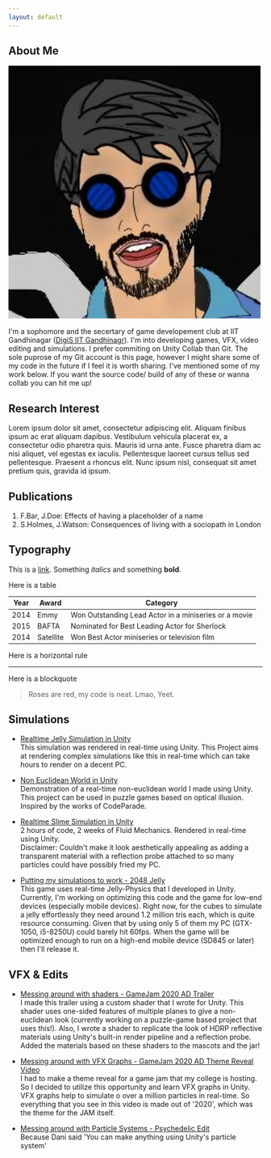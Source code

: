 ```yaml
---
layout: default
---
```


## About Me

<img class="profile-picture" src="me3.jpg">

I'm a sophomore and the secertary of game developement club at IIT Gandhinagar ([DigiS IIT Gandhinagr](https://www.instagram.com/digis_iitgn/)). I'm into developing games, VFX, video editing and simulations. I prefer commiting on Unity Collab than Git. The sole puprose of my Git account is this page, however I might share some of my code in the future if I feel it is worth sharing. I've mentioned some of my work below. If you want the source code/ build of any of these or wanna collab you can hit me up!

## Research Interest

Lorem ipsum dolor sit amet, consectetur adipiscing elit. Aliquam finibus ipsum ac erat aliquam dapibus. Vestibulum vehicula placerat ex, a consectetur odio pharetra quis. Mauris id urna ante. Fusce pharetra diam ac nisi aliquet, vel egestas ex iaculis. Pellentesque laoreet cursus tellus sed pellentesque. Praesent a rhoncus elit. Nunc ipsum nisl, consequat sit amet pretium quis, gravida id ipsum.

## Publications

1. F.Bar, J.Doe: Effects of having a placeholder of a name
2. S.Holmes, J.Watson: Consequences of living with a sociopath in London

## Typography

This is a [link](http://google.com). Something *italics* and something **bold**.

Here is a table

Year | Award | Category
-----|-------|--------
2014 | Emmy  | Won Outstanding Lead Actor in a miniseries or a movie
2015 | BAFTA | Nominated for Best Leading Actor for Sherlock
2014 | Satellite | Won Best Actor miniseries or television film

Here is a horizontal rule

---

Here is a blockquote

> Roses are red, my code is neat. Lmao, Yeet.


## Simulations

* [Realtime Jelly Simulation in Unity](https://youtu.be/fMwoglpPgFk)<br>
  This simulation was rendered in real-time using Unity. This Project aims at rendering complex simulations like this in real-time which can take hours to render on a decent PC.
  
* [Non Euclidean World in Unity](https://youtu.be/fMwoglpPgFk)<br>
  Demonstration of a real-time non-euclidean world I made using Unity. This project can be used in puzzle games based on optical illusion. Inspired by the works of CodeParade.
 
* [Realtime Slime Simulation in Unity](https://youtu.be/a__DdXiYQ-U)<br>
  2 hours of code, 2 weeks of Fluid Mechanics. Rendered in real-time using Unity.<br>
  Disclaimer: Couldn't make it look aesthetically appealing as adding a transparent material with a reflection probe attached to so many particles could have possibly fried my     PC.
  
* [Putting my simulations to work - 2048 Jelly](https://youtu.be/9tfnqnrit_0)<br> 
  This game uses real-time Jelly-Physics that I developed in Unity. Currently, I'm working on optimizing this code and the game for low-end devices (especially mobile devices).
  Right now, for the cubes to simulate a jelly effortlessly they need around 1.2 million tris each, which is quite resource consuming. Given that by using only 5 of them my PC     (GTX-1050, i5-8250U) could barely hit 60fps. When the game will be optimized enough to run on a high-end mobile device (SD845 or later) then I'll release it. 
  
## VFX & Edits
  
* [Messing around with shaders - GameJam 2020 AD Trailer](https://youtu.be/4zfHbw6GRes)<br> 
  I made this trailer using a custom shader that I wrote for Unity. This shader uses one-sided features of multiple planes to give a non-euclidean look (currently working on a     puzzle-game based project that uses this!).  Also, I wrote a shader to replicate the look of HDRP reflective materials using Unity's built-in render pipeline and a reflection   probe. Added the materials based on these shaders to the mascots and the jar!
  
* [Messing around with VFX Graphs - GameJam 2020 AD Theme Reveal Video](https://youtu.be/kPlAOdrKgbw)<br> 
  I had to make a theme reveal for a game jam that my college is hosting. So I decided to utilize this opportunity and learn VFX graphs in Unity. VFX graphs help to simulate o     over a million particles in real-time. So everything that you see in this video is made out of '2020', which was the theme for the JAM itself.
  
 * [Messing around with Particle Systems - Psychedelic Edit](https://youtu.be/ofWcNlWYwnI)<br> 
   Because Dani said 'You can make anything using Unity's particle system'
  

